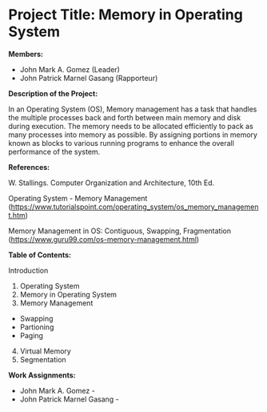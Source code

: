 # Project Title: Memory in Operating System


**Members:**
* John Mark A. Gomez (Leader)
* John Patrick Marnel Gasang (Rapporteur)

**Description of the Project:**

  In an Operating System (OS), Memory management has a task that handles the multiple processes back and forth between main memory and disk during execution. The memory needs to be allocated efficiently to pack as many processes into memory as possible. By assigning portions in memory known as blocks to various running programs to enhance the overall performance of the system.

**References:**

W. Stallings. Computer Organization and Architecture, 10th Ed.

Operating System - Memory Management (https://www.tutorialspoint.com/operating_system/os_memory_management.htm)

Memory Management in OS: Contiguous, Swapping, Fragmentation (https://www.guru99.com/os-memory-management.html)

**Table of Contents:** 

Introduction
1. Operating System
2. Memory in Operating System
3. Memory Management
  * Swapping
  * Partioning
  * Paging
4. Virtual Memory
5. Segmentation

**Work Assignments:**
* John Mark A. Gomez - 
* John Patrick Marnel Gasang -
